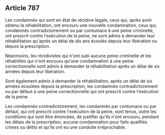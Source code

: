Article 787
----
Les condamnés qui sont en état de récidive légale, ceux qui, après avoir obtenu
la réhabilitation, ont encouru une nouvelle condamnation, ceux qui, condamnés
contradictoirement ou par contumace à une peine criminelle, ont prescrit contre
l'exécution de la peine, ne sont admis à demander leur réhabilitation qu'après
un délai de dix ans écoulés depuis leur libération ou depuis la prescription.

Néanmoins, les récidivistes qui n'ont subi aucune peine criminelle et les
réhabilités qui n'ont encouru qu'une condamnation à une peine correctionnelle
sont admis à demander la réhabilitation après un délai de six années depuis leur
libération.

Sont également admis à demander la réhabilitation, après un délai de six années
écoulées depuis la prescription, les condamnés contradictoirement ou par défaut
à une peine correctionnelle qui ont prescrit contre l'exécution de la peine.

Les condamnés contradictoirement, les condamnés par contumace ou par défaut, qui
ont prescrit contre l'exécution de la peine, sont tenus, outre les conditions
qui vont être énoncées, de justifier qu'ils n'ont encouru, pendant les délais de
la prescription, aucune condamnation pour faits qualifiés crimes ou délits et
qu'ils ont eu une conduite irréprochable.
